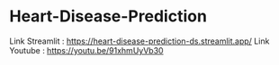 # Heart-Disease-Prediction

Link Streamlit : https://heart-disease-prediction-ds.streamlit.app/
Link Youtube   : https://youtu.be/91xhmUyVb30
